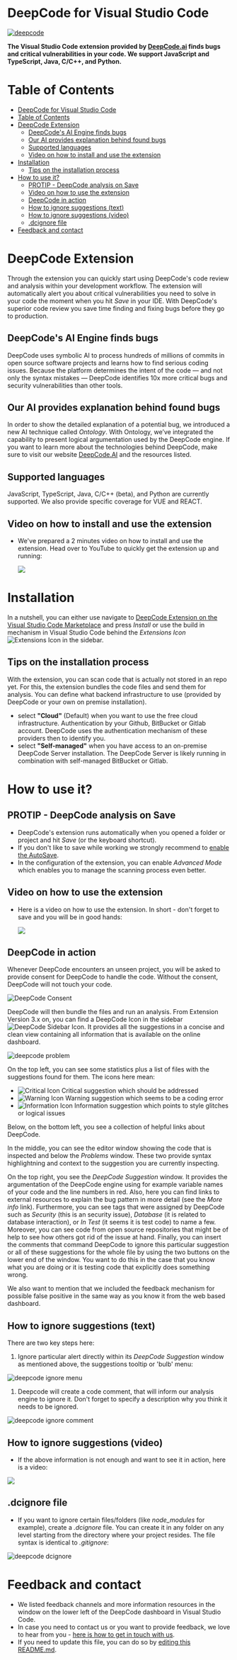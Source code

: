 # DeepCode for Visual Studio Code

[![deepcode](https://www.deepcode.ai/api/gh/badge?key=eyJhbGciOiJIUzI1NiIsInR5cCI6IkpXVCJ9.eyJwbGF0Zm9ybTEiOiJnaCIsIm93bmVyMSI6IkRlZXBDb2RlQUkiLCJyZXBvMSI6InZzY29kZS1leHRlbnNpb24iLCJpbmNsdWRlTGludCI6ZmFsc2UsImF1dGhvcklkIjoxMjQ2OSwiaWF0IjoxNTk2MDk3ODMyfQ.F-7PlnvjMreCceZmgLr_CF1G-S1saMzt1FshPHipAvc)](https://www.deepcode.ai/app/gh/DeepCodeAI/vscode-extension/_/dashboard?utm_content=gh%2FDeepCodeAI%2Fvscode-extension)

**The Visual Studio Code extension provided by <a href="https://www.deepcode.ai/">DeepCode.ai</a> finds bugs and critical vulnerabilities in your code. We support JavaScript and TypeScript, Java, C/C++, and Python.**

# Table of Contents

- [DeepCode for Visual Studio Code](#deepcode-for-visual-studio-code)
- [Table of Contents](#table-of-contents)
- [DeepCode Extension](#deepcode-extension)
  - [DeepCode's AI Engine finds bugs](#deepcodes-ai-engine-finds-bugs)
  - [Our AI provides explanation behind found bugs](#our-ai-provides-explanation-behind-found-bugs)
  - [Supported languages](#supported-languages)
  - [Video on how to install and use the extension](#video-on-how-to-install-and-use-the-extension)
- [Installation](#installation)
  - [Tips on the installation process](#tips-on-the-installation-process)
- [How to use it?](#how-to-use-it)
  - [PROTIP - DeepCode analysis on Save](#protip---deepcode-analysis-on-save)
  - [Video on how to use the extension](#video-on-how-to-use-the-extension)
  - [DeepCode in action](#deepcode-in-action)
  - [How to ignore suggestions (text)](#how-to-ignore-suggestions-text)
  - [How to ignore suggestions (video)](#how-to-ignore-suggestions-video)
  - [.dcignore file](#dcignore-file)
- [Feedback and contact](#feedback-and-contact)

# DeepCode Extension

Through the extension you can quickly start using DeepCode's code review and analysis within your development workflow. The extension will automatically alert you about critical vulnerabilities you need to solve in your code the moment when you hit _Save_ in your IDE. With DeepCode's superior code review you save time finding and fixing bugs before they go to production. 

## DeepCode's AI Engine finds bugs

DeepCode uses symbolic AI to process hundreds of millions of commits in open source software projects and learns how to find serious coding issues. Because the platform determines the intent of the code — and not only the syntax mistakes — DeepCode identifies 10x more critical bugs and security vulnerabilities than other tools. 

## Our AI provides explanation behind found bugs

In order to show the detailed explanation of a potential bug, we introduced a new AI technique called _Ontology_. With Ontology, we’ve integrated the capability to present logical argumentation used by the DeepCode engine. If you want to learn more about the technologies behind DeepCode, make sure to visit our website [DeepCode.AI](https://deepcode.ai) and the resources listed.

## Supported languages

JavaScript, TypeScript, Java, C/C++ (beta), and Python are currently supported. We also provide specific coverage for VUE and REACT.

## Video on how to install and use the extension

- We've prepared a 2 minutes video on how to install and use the extension. Head over to YouTube to quickly get the extension up and running:

  <a href="https://youtu.be/3J5cVuEJ8WE&utm_source=vscode-extension-readme" target="_blank">![](images/install-and-use-vs-code-extension.png)</a>

# Installation

In a nutshell, you can either use navigate to [DeepCode Extension on the Visual Studio Code Marketplace](https://marketplace.visualstudio.com/items?itemName=DeepCode.deepcode) and press _Install_ or use the build in mechanism in Visual Studio Code behind the _Extensions Icon_ ![Extensions Icon](images/extension_icon.png) in the sidebar. 

## Tips on the installation process

With the extension, you can scan code that is actually not stored in an repo yet. For this, the extension bundles the code files and send them for analysis. You can define what backend infrastructure to use (provided by DeepCode or your own on premise installation).

- select **"Cloud"** (Default) when you want to use the free cloud infrastructure. Authentication by your Github, BitBucket or Gitlab account. DeepCode uses the authentication mechanism of these providers then to identify you. 
- select **"Self-managed"** when you have access to an on-premise DeepCode Server installation. The DeepCode Server is likely running in combination with self-managed BitBucket or Gitlab.

# How to use it?

## PROTIP - DeepCode analysis on Save

- DeepCode's extension runs automatically when you opened a folder or project and hit _Save_ (or the keyboard shortcut).
- If you don't like to save while working we strongly recommend to [enable the AutoSave](https://code.visualstudio.com/docs/editor/codebasics#_save-auto-save).
- In the configuration of the extension, you can enable _Advanced Mode_ which enables you to manage the scanning process even better.

## Video on how to use the extension

- Here is a video on how to use the extension. In short - don't forget to save and you will be in good hands:

  <a href="https://youtu.be/3J5cVuEJ8WE&utm_source=vscode-extension-readme" target="_blank">![](images/install-and-use-vs-code-extension.png)</a>

## DeepCode in action 

Whenever DeepCode encounters an unseen project, you will be asked to provide consent for DeepCode to handle the code. Without the consent, DeepCode will not touch your code. 

![DeepCode Consent](images/consent.png)

DeepCode will then bundle the files and run an analysis. From Extension Version 3.x on, you can find a DeepCode Icon in the sidebar ![DeepCode Sidebar Icon](images/DeepCode_extension_icon.png). It provides all the suggestions in a concise and clean view containing all information that is available on the online dashboard.

![deepcode problem](images/problem.png)

On the top left, you can see some statistics plus a list of files with the suggestions found for them. The icons here mean:
- ![Critical Icon](images/Critical_icon.png) Critical suggestion which should be addressed
- ![Warning Icon](images/Warning_icon.png) Warning suggestion which seems to be a coding error
- ![Information Icon](images/Information_icon.png) Information suggestion which points to style glitches or logical issues

Below, on the bottom left, you see a collection of helpful links about DeepCode.

In the middle, you can see the editor window showing the code that is inspected and below the _Problems_ window. These two provide syntax highlightning and context to the suggestion you are currently inspecting.

On the top right, you see the _DeepCode Suggestion_ window. It provides the argumentation of the DeepCode engine using for example variable names of your code and the line numbers in red. Also, here you can find links to external resources to explain the bug pattern in more detail (see the _More info_ link). Furthermore, you can see tags that were assigned by DeepCode such as _Security_ (this is an security issue), _Database_ (it is related to database interaction), or _In Test_ (it seems it is test code) to name a few. Moreover, you can see code from open source repositories that might be of help to see how others got rid of the issue at hand. Finally, you can insert the comments that command DeepCode to ignore this particular suggestion or all of these suggestions for the whole file by using the two buttons on the lower end of the window. You want to do this in the case that you know what you are doing or it is testing code that explicitly does something wrong.

We also want to mention that we included the feedback mechanism for possible false positive in the same way as you know it from the web based dashboard.

## How to ignore suggestions (text)

There are two key steps here:
    
   1. Ignore particular alert directly within its _DeepCode Suggestion_ window as mentioned above, the suggestions tooltip or 'bulb' menu:

   ![deepcode ignore menu](images/ignore_menu.png)

   1. Deepcode will create a code comment, that will inform our analysis engine to ignore it. Don't forget to specify a description why you think it needs to be ignored.

   ![deepcode ignore comment](images/ignore_comment.png)

## How to ignore suggestions (video)

- If the above information is not enough and want to see it in action, here is a video:

<a href="https://www.youtube.com/watch?v=sjDuDqUy7pw&utm_source=vscode-extension-readme" target="_blank">![](images/how-to-toggle-suggestions.png)</a>

## .dcignore file 

- If you want to ignore certain files/folders (like *node_modules* for example), create a _.dcignore_ file. You can create it in any folder on any level starting from the directory where your project resides. The file syntax is identical to _.gitignore_:

![deepcode dcignore](images/ignore_file.png)

# Feedback and contact

- We listed feedback channels and more information resources in the window on the lower left of the DeepCode dashboard in Visual Studio Code.
- In case you need to contact us or you want to provide feedback, we love to hear from you - [here is how to get in touch with us](https://www.deepcode.ai/feedback).
- If you need to update this file, you can do so by [editing this README.md](https://github.com/DeepCodeAI/vscode-extension/edit/master/README.md).